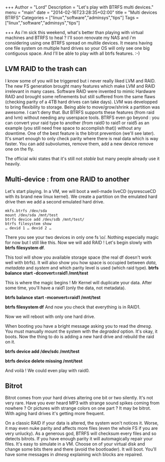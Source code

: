 +++
Author = "Lord"
Description = "Let's play with BTRFS multi devices."
menu = "main"
date = "2014-02-16T23:28:35+02:00"
title = "Multi devices BTRFS"
Categories = ["linux","software","adminsys","tips"]
Tags = ["linux","software","adminsys","tips"]

+++
As i'm sick this weekend, what's better than playing with virtual machines and BTRFS to heal ? I'll soon renovate my NAS and i'm considering using one BTRFS spread on multile devices. It means having one file system on multiple hard drives so your OS will only see one big contiguous space. And I'll be able to play with all btrfs features. :-)

## LVM RAID to the trash can
I know some of you will be triggered but i never really liked LVM and RAID. The new FS generation brought many features which make LVM and RAID irrelevant in many cases. Software RAID were invented to mimic Hardware RAID and brought some refinements but still suffered from the same flaws (checking parity of a 4TB hard drives can take days).
LVM was developped to bring flexibility to storage. Being able to move/grow/shrink a partition was awesome. I can't deny that. But BTRFS supports these features (from raid and lvm) without needing any userspace tools. BTRFS even go beyond : you can convert your raid type to another (from raid0 to raid1 or raid5 as an example (you still need free space to accomplish that)) without any downtime. One of the best feature is the bitrot prevention (we'll see later). It's smart enough to only check parity where there is real data which is way faster. You can add subvolumes, remove them, add a new device remove one on the fly.

The official wiki states that it's still not *stable* but many people already use it heavily.

## Multi-device : from one RAID to another
Let's start playing. In a VM, we will boot a well-made liveCD (sysrescueCD with its brand new linux kernel). We create a partition on the emulated hard drive then we add a second emulated hard drive.
```
mkfs.btrfs /dev/sda
mount /dev/sda /mnt/test
btrfs device add /dev/sdb /mnt/test/
btrfs filesystem show
… devid 1 … devid 2 …
```
There you see your two devices in only one fs \o/. Nothing especially magic for now but I still like this. Now we will add RAID ! Let's begin slowly with **btrfs filesystem df**.

This tool will show you available storage space (the real df doesn't work well with btrfs). It will also show you how space is occupied between *data*, *metadata* and *system* and which parity level is used (which raid type).
**btrfs balance start -dconvert=raid1 /mnt/test**

This is where the magic begins ! Mr Kernel will duplicate your data. After some time, you'll have a raid1 (only the data, not metadata).

**btrfs balance start -mconvert=raid1 /mnt/test**

**btrfs filesystem df**
And now you check that everything is in RAID1.

Now we will reboot with only one hard drive.

When booting you have a bright message asking you to read the *dmesg*. You must manually mount the system with the *degraded* option. It's okay, it boots. Now the thing to do is adding a new hard drive and rebuild the raid on it.

**btrfs device add /dev/sdc /mnt/test**

**btrfs device delete missing /mnt/test**

And voilà ! We could even play with raid0.

## Bitrot
Bitrot comes from your hard drives altering one bit or two silently. It's not very rare. Have you ever heard MP3 with strange sound spikes coming from nowhere ? Or pictures with strange colors on one part ? It may be bitrot. With aging hard drives it's getting more frequent.

On a classic RAID if your data is altered, the system won't notices it. Worse, it may even nuke parity and affects more files (even the whole FS if you are very unlucky). As a generous god, BTRFS will checksum every files and so detects bitrots. If you have enough parity it will automagically repair your files. It's easy to simulate in a VM. Choose on of your virtual disk and change some bits there and there (avoid the bootloader). It will boot. You'll have some messages in *dmesg* explaining wich blocks are repaired.

